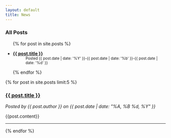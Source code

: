 ```yaml
---
layout: default
title: News
---
```


<script id="feed-1362564474952855" type="text/javascript" src="http://rss.bloople.net/?url=https%3A%2F%2Flametech.atlassian.net%2Fwiki%2Fspaces%2Fcreaterssfeed.action%3Ftypes%3Dblogpost%26spaces%3DLAME%26maxResults%3D15%26title%3D%5BLameStation%5D%2BBlog%2BFeed%26amp%3BpublicFeed%3Dfalse%26amp%3Bos_authType%3Dbasic&showtitle=false&type=js&id=1362564474952855"></script>

<div class="row">
<div class="span4">
  <h3>All Posts</h3>
  <ul>
    {% for post in site.posts %}
    <li>
    <dl>
      <dt><a href="{{ post.url }}" title="{{ post.title }}"><strong>{{ post.title }}</strong></a></dt>
      <dd><small>Posted {{ post.date | date: '%Y' }}-{{ post.date | date: '%b' }}-{{ post.date | date: '%d' }}</small></dd>
    </dl>
    </li>
    {% endfor %}
  </ul>
</div>
<div class="span8">
       {% for post in site.posts limit:5 %}
       <h3><a href="{{ post.url }}">{{ post.title }}</a></h3>
       <p class="postauthor"><i>Posted by {{ post.author }} on {{ post.date | date: "%A, %B %d, %Y" }}</i></p>
       {{post.content}}
       <hr>
       {% endfor %}
</div>
</div> 




